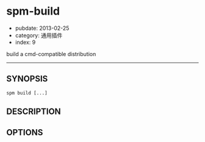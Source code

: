 # spm-build

- pubdate: 2013-02-25
- category: 通用插件
- index: 9

build a cmd-compatible distribution

-----------

## SYNOPSIS

```
spm build [...]
```


## DESCRIPTION


## OPTIONS
